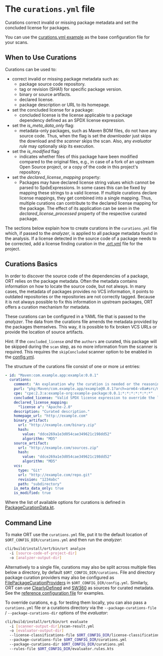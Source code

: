 # The `curations.yml` file

Curations correct invalid or missing package metadata and set the concluded license for packages.

You can use the [curations.yml example](../examples/curations.yml) as the base configuration file for your scans.

## When to Use Curations

Curations can be used to:

* correct invalid or missing package metadata such as:
  * package source code repository.
  * tag or revision (SHA1) for specific package version.
  * binary or source artifacts.
  * declared license.
  * package description or URL to its homepage.
* set the concluded license for a package:
  * concluded license is the license applicable to a package dependency defined as an SPDX license expression.
* set the _is_meta_data_only_ flag:
  * metadata-only packages, such as Maven BOM files, do not have any source code. Thus, when the flag is set the
  _downloader_ just skips the download and the _scanner_ skips the scan. Also, any _evaluator rule_ may optionally skip
  its execution.
* set the _is_modified_ flag:
  * indicates whether files of this package have been modified compared to the original files, e.g., in case of a fork
    of an upstream Open Source project, or a copy of the code in this project's repository. 
* set the _declared_license_mapping_ property:
  * Packages may have declared license string values which cannot be parsed to SpdxExpressions. In some cases this can
    be fixed by mapping these strings to a valid license. If multiple curations declare license mappings, they get
    combined into a single mapping. Thus, multiple curations can contribute to the declared license mapping for the
    package. The effect of its application can be seen in the _declared_license_processed_ property of the respective
    curated package. 

The sections below explain how to create curations in the `curations.yml` file which,
if passed to the _analyzer_, is applied to all package metadata found in the analysis.
If a license detected in the source code of a package needs to be corrected, add
a license finding curation in the [.ort.yml](config-file-ort-yml.md#curations) file for the project.

## Curations Basics

In order to discover the source code of the dependencies of a package, ORT relies on the package metadata. Often the
metadata contains information on how to locate the source code, but not always. In many cases, the metadata of packages
provides no VCS information, it points to outdated repositories or the repositories are not correctly tagged. Because it
is not always possible to fix this information in upstream packages, ORT offers a curation mechanism for metadata.

These curations can be configured in a YAML file that is passed to the _analyzer_. The data from the curations file
amends the metadata provided by the packages themselves. This way, it is possible to fix broken VCS URLs or provide the
location of source artifacts.

Hint: If the `concluded_license` _and_ the `authors` are curated, this package will be skipped during the `scan` step,
as no more information from the scanner is required. This requires the `skipConcluded` scanner option to be enabled in
the [config.yml](../README.md#ort-configuration-file).

The structure of the curations file consist of one or more `id` entries:

```yaml
- id: "Maven:com.example.app:example:0.0.1"
  curations:
    comment: "An explanation why the curation is needed or the reasoning for a license conclusion"
    purl: "pkg:Maven/com.example.app/example@0.0.1?arch=arm64-v8a#src/main"
    cpe: "cpe:2.3:a:example-org:example-package:0.0.1:*:*:*:*:*:*:*"
    concluded_license: "Valid SPDX license expression to override the license findings."
    declared_license_mapping:
      "license a": "Apache-2.0"
    description: "Curated description."
    homepage_url: "http://example.com"
    binary_artifact:
      url: "http://example.com/binary.zip"
      hash: 
        value: "ddce269a1e3d054cae349621c198dd52"
        algorithm: "MD5"
    source_artifact:
      url: "http://example.com/sources.zip"
      hash: 
        value: "ddce269a1e3d054cae349621c198dd52"
        algorithm: "MD5"
    vcs:
      type: "Git"
      url: "http://example.com/repo.git"
      revision: "1234abc"
      path: "subdirectory"
    is_meta_data_only: true
    is_modified: true
```
Where the list of available options for curations is defined in
[PackageCurationData.kt](../model/src/main/kotlin/PackageCurationData.kt).

## Command Line

To make ORT use the `curations.yml` file, put it to the default location of `$ORT_CONFIG_DIR/curations.yml` and then run
the _analyzer_:

```bash
cli/build/install/ort/bin/ort analyze
  -i [source-code-of-project-dir]
  -o [analyzer-output-dir]
```

Alternatively to a single file, curations may also be split across multiple files below a directory, by default
`$ORT_CONFIG_DIR/curations`. File and directory package curation providers may also be configured as
[FilePackageCurationProviders](../analyzer/src/main/kotlin/curation/FilePackageCurationProvider.kt) in
`$ORT_CONFIG_DIR/config.yml`. Similarly, ORT can use [ClearlyDefined](https://clearlydefined.io/) and
[SW360](https://www.eclipse.org/sw360/) as sources for curated metadata. See the
[reference configuration file](../model/src/main/resources/reference.yml) for examples.

To override curations, e.g. for testing them locally, you can also pass a `curations.yml` file or a curations directory
via the `--package-curations-file` / `--package-curations-dir` options of the _evaluator_:

```bash
cli/build/install/ort/bin/ort evaluate
  -i [scanner-output-dir]/scan-result.yml
  -o [evaluator-output-dir]
  --license-classifications-file $ORT_CONFIG_DIR/license-classifications.yml
  --package-curations-file $ORT_CONFIG_DIR/curations.yml
  --package-curations-dir $ORT_CONFIG_DIR/curations.yml
  --rules-file $ORT_CONFIG_DIR/evaluator.rules.kts
```

